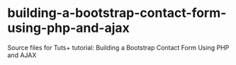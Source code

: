 # building-a-bootstrap-contact-form-using-php-and-ajax
Source files for Tuts+ tutorial: Building a Bootstrap Contact Form Using PHP and AJAX
